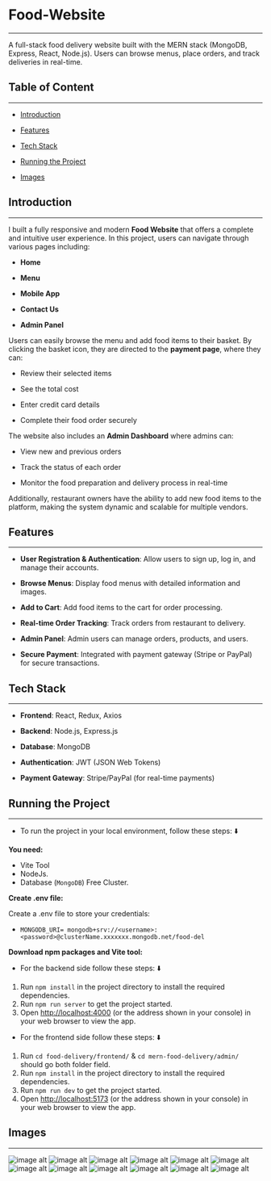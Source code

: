 # Food-Website
***
A full-stack food delivery website built with the MERN stack (MongoDB, Express, React, Node.js). Users can browse menus, place orders, and track deliveries in real-time.


## **Table of Content**
***
+ [Introduction]()
  
+ [Features]()
  
+ [Tech Stack]()

+ [Running the Project]()

+  [Images]()
  
## **Introduction**
***
I built a fully responsive and modern **Food Website** that offers a complete and intuitive user experience. In this project, users can navigate through various pages including:

+ **Home**

+ **Menu**

+ **Mobile App**

+ **Contact Us**

+ **Admin Panel**

Users can easily browse the menu and add food items to their basket. By clicking the basket icon, they are directed to the **payment page**, where they can:


+ Review their selected items

+ See the total cost

+ Enter credit card details

+ Complete their food order securely

 The website also includes an **Admin Dashboard** where admins can:

+ View new and previous orders

+ Track the status of each order

+ Monitor the food preparation and delivery process in real-time

Additionally, restaurant owners have the ability to add new food items to the platform, making the system dynamic and scalable for multiple vendors.

## **Features**
***
+ **User Registration & Authentication**: Allow users to sign up, log in, and manage their accounts.

+ **Browse Menus**: Display food menus with detailed information and images.

+ **Add to Cart**: Add food items to the cart for order processing.

+ **Real-time Order Tracking**: Track orders from restaurant to delivery.

+ **Admin Panel**: Admin users can manage orders, products, and users.

+ **Secure Payment**: Integrated with payment gateway (Stripe or PayPal) for secure transactions.

## **Tech Stack**
***
+ **Frontend**: React, Redux, Axios

+ **Backend**: Node.js, Express.js

+ **Database**: MongoDB

+ **Authentication**: JWT (JSON Web Tokens)

+ **Payment Gateway**: Stripe/PayPal (for real-time payments)

## **Running the Project**
***
+ To run the project in your local environment, follow these steps: ⬇️

**You need:** 

- Vite Tool
- NodeJs.
- Database (`MongoDB`) Free Cluster.

**Create .env file:**

Create a .env file to store your credentials:

- `MONGODB_URI= mongodb+srv://<username>:<password>@clusterName.xxxxxxx.mongodb.net/food-del`

**Download npm packages and Vite tool:**

+ For the backend side follow these steps: ⬇️

1. Run `npm install` in the project directory to install the required dependencies.
2. Run `npm run server` to get the project started.
3. Open [http://localhost:4000](http://localhost:4000) (or the address shown in your console) in your web browser to view the app.

+ For the frontend side follow these steps: ⬇️

1. Run `cd food-delivery/frontend/` & `cd mern-food-delivery/admin/` should go both folder field.
2. Run `npm install` in the project directory to install the required dependencies.
3. Run `npm run dev` to get the project started.
4. Open [http://localhost:5173](http://localhost:5173) (or the address shown in your console) in your web browser to view the app.

## **Images**
***
![image alt](https://github.com/JyotiSharma72/Food-Website/blob/3aba610ddbc3afa8e70d9e1f47a461df14a41a83/Screenshot%202025-03-07%20184416.png)
![image alt](https://github.com/JyotiSharma72/Food-Website/blob/d4e2dfad04ef0e130aad7f9d8299808feb6454b3/Screenshot%202025-03-07%20184434.png)
![image alt](https://github.com/JyotiSharma72/Food-Website/blob/90215683b91b93e9ad198c84952bcb658aae8d2a/Screenshot%202025-04-11%20235153.png)
![image alt](https://github.com/JyotiSharma72/Food-Website/blob/c43e03b8801932fd6aee0f4fcc1dbcbb3671b6c1/Screenshot%202025-04-11%20235213.png)
![image alt](https://github.com/JyotiSharma72/Food-Website/blob/1bd610f0b5de0856d4532cdcdedab6d104a875f0/Screenshot%202025-04-11%20235229.png)
![image alt](https://github.com/JyotiSharma72/Food-Website/blob/864e3ad1640b8854fc175b4ee71a84a26a97b8b3/Screenshot%202025-04-11%20235246.png)
![image alt](https://github.com/JyotiSharma72/Food-Website/blob/390b46800132362d10972343140857222bb58a7c/Screenshot%202025-03-07%20184506.png)
![image alt](https://github.com/JyotiSharma72/Food-Website/blob/ec5a0a8cd4412d2bfd8e15eb0df009714e3175de/Screenshot%202025-03-07%20192912.png)
![image alt](https://github.com/JyotiSharma72/Food-Website/blob/32e6d8a185a71502cf6d6c28f70fee821a058452/Screenshot%202025-03-07%20192849.png)
![image alt]()
![image alt]()
![image alt]()






  

